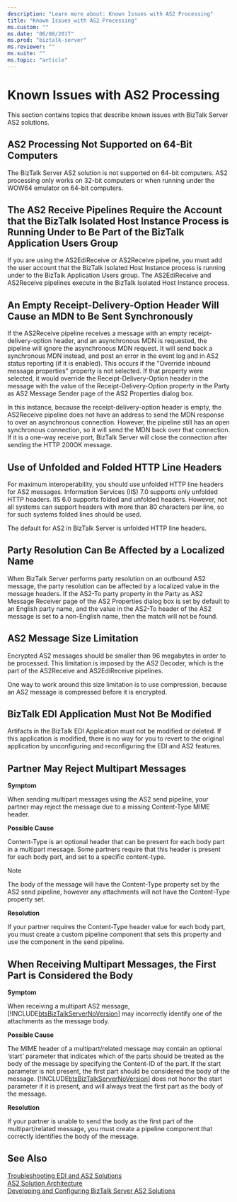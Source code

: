 ```yaml
---
description: "Learn more about: Known Issues with AS2 Processing"
title: "Known Issues with AS2 Processing"
ms.custom: ""
ms.date: "06/08/2017"
ms.prod: "biztalk-server"
ms.reviewer: ""
ms.suite: ""
ms.topic: "article"
---
```

# Known Issues with AS2 Processing
This section contains topics that describe known issues with BizTalk Server AS2 solutions.  
  
## AS2 Processing Not Supported on 64-Bit Computers  
 The BizTalk Server AS2 solution is not supported on 64-bit computers. AS2 processing only works on 32-bit computers or when running under the WOW64 emulator on 64-bit computers.  
  
## The AS2 Receive Pipelines Require the Account that the BizTalk Isolated Host Instance Process is Running Under to Be Part of the BizTalk Application Users Group  
 If you are using the AS2EdiReceive or AS2Receive pipeline, you must add the user account that the BizTalk Isolated Host Instance process is running under to the BizTalk Application Users group. The AS2EdiReceive and AS2Receive pipelines execute in the BizTalk Isolated Host Instance process.  
  
## An Empty Receipt-Delivery-Option Header Will Cause an MDN to Be Sent Synchronously  
 If the AS2Receive pipeline receives a message with an empty receipt-delivery-option header, and an asynchronous MDN is requested, the pipeline will ignore the asynchronous MDN request. It will send back a synchronous MDN instead, and post an error in the event log and in AS2 status reporting (if it is enabled). This occurs if the "Override inbound message properties" property is not selected. If that property were selected, it would override the Receipt-Delivery-Option header in the message with the value of the Receipt-Delivery-Option property in the Party as AS2 Message Sender page of the AS2 Properties dialog box.  
  
 In this instance, because the receipt-delivery-option header is empty, the AS2Receive pipeline does not have an address to send the MDN response to over an asynchronous connection. However, the pipeline still has an open synchronous connection, so it will send the MDN back over that connection. If it is a one-way receive port, BizTalk Server will close the connection after sending the HTTP 200OK message.  
  
## Use of Unfolded and Folded HTTP Line Headers  
 For maximum interoperability, you should use unfolded HTTP line headers for AS2 messages. Information Services (IIS) 7.0 supports only unfolded HTTP headers. IIS 6.0 supports folded and unfolded headers. However, not all systems can support headers with more than 80 characters per line, so for such systems folded lines should be used.  
  
 The default for AS2 in BizTalk Server is unfolded HTTP line headers.  
  
## Party Resolution Can Be Affected by a Localized Name  
 When BizTalk Server performs party resolution on an outbound AS2 message, the party resolution can be affected by a localized value in the message headers. If the AS2-To party property in the Party as AS2 Message Receiver page of the AS2 Properties dialog box is set by default to an English party name, and the value in the AS2-To header of the AS2 message is set to a non-English name, then the match will not be found.  
  
## AS2 Message Size Limitation  
 Encrypted AS2 messages should be smaller than 96 megabytes in order to be processed. This limitation is imposed by the AS2 Decoder, which is the part of the AS2Receive and AS2EdiReceive pipelines.  
  
 One way to work around this size limitation is to use compression, because an AS2 message is compressed before it is encrypted.  
  
## BizTalk EDI Application Must Not Be Modified  
 Artifacts in the BizTalk EDI Application must not be modified or deleted. If this application is modified, there is no way for you to revert to the original application by unconfiguring and reconfiguring the EDI and AS2 features.  
  
## Partner May Reject Multipart Messages  
 **Symptom**  
  
 When sending multipart messages using the AS2 send pipeline, your partner may reject the message due to a missing Content-Type MIME header.  
  
 **Possible Cause**  
  
 Content-Type is an optional header that can be present for each body part in a multipart message. Some partners require that this header is present for each body part, and set to a specific content-type.  
  
> [!NOTE]
>  The body of the message will have the Content-Type property set by the AS2 send pipeline, however any attachments will not have the Content-Type property set.  
  
 **Resolution**  
  
 If your partner requires the Content-Type header value for each body part, you must create a custom pipeline component that sets this property and use the component in the send pipeline.  
  
## When Receiving Multipart Messages, the First Part is Considered the Body  
 **Symptom**  
  
 When receiving a multipart AS2 message, [!INCLUDE[btsBizTalkServerNoVersion](../includes/btsbiztalkservernoversion-md.md)] may incorrectly identify one of the attachments as the message body.  
  
 **Possible Cause**  
  
 The MIME header of a multipart/related message may contain an optional ‘start’ parameter that indicates which of the parts should be treated as the body of the message by specifying the Content-ID of the part. If the start parameter is not present, the first part should be considered the body of the message. [!INCLUDE[btsBizTalkServerNoVersion](../includes/btsbiztalkservernoversion-md.md)] does not honor the start parameter if it is present, and will always treat the first part as the body of the message.  
  
 **Resolution**  
  
 If your partner is unable to send the body as the first part of the multipart/related message, you must create a pipeline component that correctly identifies the body of the message.  
  
## See Also  
 [Troubleshooting EDI and AS2 Solutions](../core/troubleshooting-edi-and-as2-solutions.md)   
 [AS2 Solution Architecture](../core/as2-solution-architecture.md)   
 [Developing and Configuring BizTalk Server AS2 Solutions](../core/developing-and-configuring-biztalk-server-as2-solutions.md)
